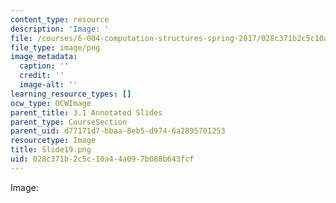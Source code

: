 ```yaml
---
content_type: resource
description: 'Image: '
file: /courses/6-004-computation-structures-spring-2017/028c371b2c5c10a44a097b088b643fcf_Slide19.png
file_type: image/png
image_metadata:
  caption: ''
  credit: ''
  image-alt: ''
learning_resource_types: []
ocw_type: OCWImage
parent_title: 3.1 Annotated Slides
parent_type: CourseSection
parent_uid: d77171d7-bbaa-8eb5-d974-6a2895701253
resourcetype: Image
title: Slide19.png
uid: 028c371b-2c5c-10a4-4a09-7b088b643fcf
---
```

Image: 


